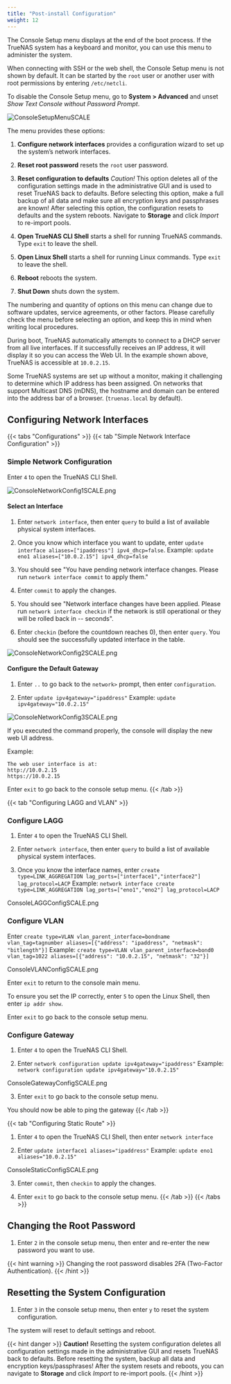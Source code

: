 ```yaml
---
title: "Post-install Configuration"
weight: 12
---
```


The Console Setup menu displays at the end of the boot process.
If the TrueNAS system has a keyboard and monitor, you can use this menu to administer the system.

When connecting with SSH or the web shell, the Console Setup menu is not shown by default.
It can be started by the `root` user or another user with root permissions by entering `/etc/netcli`.

To disable the Console Setup menu, go to **System > Advanced** and unset *Show Text Console without Password Prompt*.

![ConsoleSetupMenuSCALE](/images/SCALE/ConsoleSetupMenuSCALE.png "TrueNAS Console Setup Menu")

The menu provides these options:

1) **Configure network interfaces** provides a configuration wizard to set up the system’s network interfaces.

2) **Reset root password** resets the `root` user password.

3) **Reset configuration to defaults** *Caution!* This option deletes all of the configuration settings made in the administrative GUI and is used to reset TrueNAS back to defaults. Before selecting this option, make a full backup of all data and make sure all encryption keys and passphrases are known! After selecting this option, the configuration resets to defaults and the system reboots. Navigate to **Storage** and click *Import* to re-import pools.

4) **Open TrueNAS CLI Shell** starts a shell for running TrueNAS commands. Type `exit` to leave the shell.

5) **Open Linux Shell** starts a shell for running Linux commands. Type `exit` to leave the shell.

6) **Reboot** reboots the system.

7) **Shut Down** shuts down the system.

The numbering and quantity of options on this menu can change due to software updates, service agreements, or other factors.
Please carefully check the menu before selecting an option, and keep this in mind when writing local procedures.

During boot, TrueNAS automatically attempts to connect to a DHCP server from all live interfaces.
If it successfully receives an IP address, it will display it so you can access the Web UI.
In the example shown above, TrueNAS is accessible at `10.0.2.15`.

Some TrueNAS systems are set up without a monitor, making it challenging to determine which IP address has been assigned.
On networks that support Multicast DNS (mDNS), the hostname and domain can be entered into the address bar of a browser. (`truenas.local` by default).


## Configuring Network Interfaces

{{< tabs "Configurations" >}}
{{< tab "Simple Network Interface Configuration" >}}
### Simple Network Configuration

Enter `4` to open the TrueNAS CLI Shell.

![ConsoleNetworkConfig1SCALE.png](/images/SCALE/ConsoleNetworkConfig1SCALE.png.png "TrueNAS SCALE Console Setup Menu")

#### Select an Interface

1. Enter `network interface`, then enter `query` to build a list of available physical system interfaces. 

2. Once you know which interface you want to update, enter `update interface aliases=["ipaddress"] ipv4_dhcp=false`.
   Example: `update eno1 aliases=["10.0.2.15"] ipv4_dhcp=false`

3. You should see "You have pending network interface changes. Please run `network interface commit` to apply them."

4. Enter `commit` to apply the changes.

5. You should see "Network interface changes have been applied.  Please run `network interface checkin` if the network is still operational or they will be rolled back in -- seconds".

6. Enter `checkin` (before the countdown reaches 0), then enter `query`. You should see the successfully updated interface in the table.

![ConsoleNetworkConfig2SCALE.png](/images/SCALE/ConsoleNetworkConfig2SCALE.png.png "TrueNAS SCALE Network Configuration")

#### Configure the Default Gateway

1. Enter `..` to go back to the `network>` prompt, then enter `configuration`.

2. Enter `update ipv4gateway="ipaddress"`
   Example: `update ipv4gateway="10.0.2.15"`

![ConsoleNetworkConfig3SCALE.png](/images/SCALE/ConsoleNetworkConfig3SCALE.png.png "TrueNAS SCALE Network Configuration")

If you executed the command properly, the console will display the new web UI address.

Example:
```
The web user interface is at:
http://10.0.2.15
https://10.0.2.15
```

Enter `exit` to go back to the console setup menu.
{{< /tab >}}

{{< tab "Configuring LAGG and VLAN" >}}
### Configure LAGG

1. Enter `4` to open the TrueNAS CLI Shell.

2. Enter `network interface`, then enter `query` to build a list of available physical system interfaces. 

3. Once you know the interface names, enter `create type=LINK_AGGREGATION lag_ports=["interface1","interface2"] lag_protocol=LACP` 
   Example: `network interface create type=LINK_AGGREGATION lag_ports=["eno1","eno2"] lag_protocol=LACP`

ConsoleLAGGConfigSCALE.png

### Configure VLAN

Enter `create type=VLAN vlan_parent_interface=bondname vlan_tag=tagnumber aliases=[{"address": "ipaddress", "netmask": "bitlength"}]`
      Example: `create type=VLAN vlan_parent_interface=bond0 vlan_tag=1022 aliases=[{"address": "10.0.2.15", "netmask": "32"}]`

ConsoleVLANConfigSCALE.png

Enter `exit` to return to the console main menu.

To ensure you set the IP correctly, enter `5` to open the Linux Shell, then enter `ip addr show`.

Enter `exit` to go back to the console setup menu.

### Configure Gateway

1. Enter `4` to open the TrueNAS CLI Shell.

2. Enter `network configuration update ipv4gateway="ipaddress"`
   Example: `network configuration update ipv4gateway="10.0.2.15"`

ConsoleGatewayConfigSCALE.png

3. Enter `exit` to go back to the console setup menu.

You should now be able to ping the gateway
{{< /tab >}}

{{< tab "Configuring Static Route" >}}
1. Enter `4` to open the TrueNAS CLI Shell, then enter `network interface`

2. Enter `update interface1 aliases="ipaddress"` 
   Example: `update eno1 aliases="10.0.2.15"`

ConsoleStaticConfigSCALE.png

3. Enter `commit`, then `checkin` to apply the changes.

4. Enter `exit` to go back to the console setup menu.
{{< /tab >}}
{{< /tabs >}}

## Changing the Root Password

1. Enter `2` in the console setup menu, then enter and re-enter the new password you want to use.

{{< hint warning >}}
Changing the root password disables 2FA (Two-Factor Authentication).
{{< /hint >}}

## Resetting the System Configuration

1. Enter `3` in the console setup menu, then enter `y` to reset the system configuration.

The system will reset to default settings and reboot.

{{< hint danger >}}
**Caution!**
Resetting the system configuration deletes all configuration settings made in the administrative GUI and resets TrueNAS back to defaults. Before resetting the system, backup all data and encryption keys/passphrases! After the system resets and reboots, you can navigate to **Storage** and click *Import* to re-import pools.
{{< /hint >}}